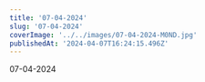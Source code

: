```yaml
---
title: '07-04-2024'
slug: '07-04-2024'
coverImage: '../../images/07-04-2024-M0ND.jpg'
publishedAt: '2024-04-07T16:24:15.496Z'
---
```


07-04-2024
